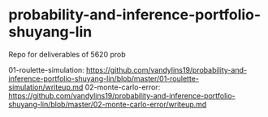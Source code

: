 # probability-and-inference-portfolio-shuyang-lin
Repo for deliverables of 5620 prob

01-roulette-simulation: https://github.com/vandylins19/probability-and-inference-portfolio-shuyang-lin/blob/master/01-roulette-simulation/writeup.md
02-monte-carlo-error: https://github.com/vandylins19/probability-and-inference-portfolio-shuyang-lin/blob/master/02-monte-carlo-error/writeup.md
